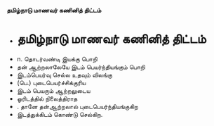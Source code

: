**தமிழ்நாடு மாணவர் கணினித் திட்டம்**
- # தமிழ்நாடு மாணவர் கணினித் திட்டம்
- n. தொடர்வண்டி இயக்கு பொறி
- தன் ஆற்றலாலேயே இடம் பெயர்ந்தியங்கும் பொறி
- இடம்பெயர்வு செல்ல உதவும் விலங்கு
- (பெ.) புடைபெயர்ச்சிக்குரிய
- இடம் பெயரும் ஆற்றலுடைய
- ஓரிடத்தில் நிலைத்திராத
- . தானே தன்ஆற்றலால் புடைபெயர்ந்தியங்குகிற
- இடத்துக்கிடம் கொண்டு செல்கிற.

